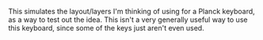 This simulates the layout/layers I'm thinking of using for a Planck keyboard, as a way to test out the idea. This isn't a very generally useful way to use this keyboard, since some of the keys just aren't even used.